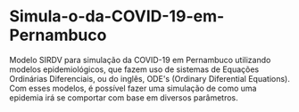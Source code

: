 # Simula-o-da-COVID-19-em-Pernambuco
Modelo SIRDV para simulação da COVID-19 em Pernambuco utilizando modelos epidemiológicos, que fazem uso de sistemas de Equações Ordinárias Diferenciais, ou do inglês, ODE's (Ordinary Diferential Equations). Com esses modelos, é possível fazer uma simulação de como uma epidemia irá se comportar com base em diversos parâmetros.
